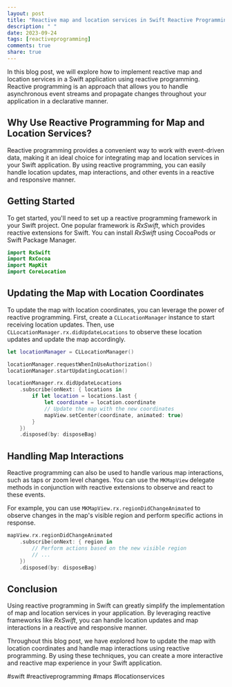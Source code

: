 ```yaml
---
layout: post
title: "Reactive map and location services in Swift Reactive Programming"
description: " "
date: 2023-09-24
tags: [reactiveprogramming]
comments: true
share: true
---
```


In this blog post, we will explore how to implement reactive map and location services in a Swift application using reactive programming. Reactive programming is an approach that allows you to handle asynchronous event streams and propagate changes throughout your application in a declarative manner.

## Why Use Reactive Programming for Map and Location Services?

Reactive programming provides a convenient way to work with event-driven data, making it an ideal choice for integrating map and location services in your Swift application. By using reactive programming, you can easily handle location updates, map interactions, and other events in a reactive and responsive manner.

## Getting Started

To get started, you'll need to set up a reactive programming framework in your Swift project. One popular framework is *RxSwift*, which provides reactive extensions for Swift. You can install *RxSwift* using CocoaPods or Swift Package Manager.

```swift
import RxSwift
import RxCocoa
import MapKit
import CoreLocation
```

## Updating the Map with Location Coordinates

To update the map with location coordinates, you can leverage the power of reactive programming. First, create a `CLLocationManager` instance to start receiving location updates. Then, use `CLLocationManager.rx.didUpdateLocations` to observe these location updates and update the map accordingly.

```swift
let locationManager = CLLocationManager()

locationManager.requestWhenInUseAuthorization()
locationManager.startUpdatingLocation()

locationManager.rx.didUpdateLocations
    .subscribe(onNext: { locations in
        if let location = locations.last {
            let coordinate = location.coordinate
            // Update the map with the new coordinates
            mapView.setCenter(coordinate, animated: true)
        }
    })
    .disposed(by: disposeBag)
```

## Handling Map Interactions

Reactive programming can also be used to handle various map interactions, such as taps or zoom level changes. You can use the `MKMapView` delegate methods in conjunction with reactive extensions to observe and react to these events.

For example, you can use `MKMapView.rx.regionDidChangeAnimated` to observe changes in the map's visible region and perform specific actions in response.

```swift
mapView.rx.regionDidChangeAnimated
    .subscribe(onNext: { region in
        // Perform actions based on the new visible region
        // ...
    })
    .disposed(by: disposeBag)
```

## Conclusion

Using reactive programming in Swift can greatly simplify the implementation of map and location services in your application. By leveraging reactive frameworks like *RxSwift*, you can handle location updates and map interactions in a reactive and responsive manner.

Throughout this blog post, we have explored how to update the map with location coordinates and handle map interactions using reactive programming. By using these techniques, you can create a more interactive and reactive map experience in your Swift application.

#swift #reactiveprogramming #maps #locationservices